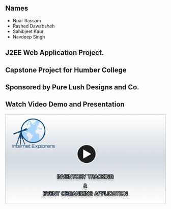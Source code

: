 ## Names 
* Noar Rassam
* Rashed Dawabsheh
* Sahibjeet Kaur
* Navdeep Singh

## J2EE Web Application Project.
## Capstone Project for Humber College
## Sponsored by Pure Lush Designs and Co.


## Watch Video Demo and Presentation

[![Watch the video](https://github.com/noarrassam/PureLushDesigns_CapstoneProject/blob/master/Images/Thumbnail%20Edit%20Final.jpg)](https://youtu.be/U_M25bCl1wQ?cc_load_policy=1) 